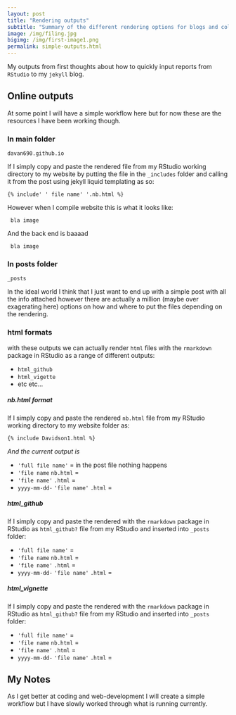```yaml
---
layout: post
title: "Rendering outputs"
subtitle: "Summary of the different rendering options for blogs and collaborations"
image: /img/filing.jpg
bigimg: /img/first-image1.png
permalink: simple-outputs.html
---
```


My outputs from first thoughts about how to quickly input reports from `RStudio` to my `jekyll` blog. 

## Online outputs

At some point I will have a simple workflow here but for now these are the resources I have been working though.

### In main folder

`davan690.github.io`

If I simply copy and paste the rendered file from my RStudio working directory to my website by putting the file in the `_includes` folder and calling it from the post using jekyll liquid templating as so:

`{% include' ' file name' '.nb.html %}`

However when I compile website this is what it looks like:

` bla image`

And the back end is baaaad

` bla image`

### In posts folder

`_posts`

In the ideal world I think that I just want to end up with a simple post with all the info attached however there are actually a million (maybe over exagerating here) options on how and where to put the files depending on the rendering.

### html formats

with these outputs we can actually render `html` files with the `rmarkdown` package in RStudio as a range of different outputs:

- `html_github`
- `html_vigette`
- etc etc...

##### nb.html format

If I simply copy and paste the rendered `nb.html` file from my RStudio working directory to my website folder as:

```{% include Davidson1.html %}```

*And the current output is*

- `'full file name'` = in the post file nothing happens
- `'file name` `nb.html` = 
- `'file name'` `.html` = 
- `yyyy-mm-dd-` `'file name'` `.html` = 

##### html_github

If I simply copy and paste the rendered with the `rmarkdown` package in RStudio as `html_github?` file from my RStudio and inserted into `_posts` folder:

- `'full file name'` = 
- `'file name` `nb.html` = 
- `'file name'` `.html` = 
- `yyyy-mm-dd-` `'file name'` `.html` = 

##### html_vignette

If I simply copy and paste the rendered with the `rmarkdown` package in RStudio as `html_github?` file from my RStudio and inserted into `_posts` folder:

- `'full file name'` = 
- `'file name` `nb.html` = 
- `'file name'` `.html` = 
- `yyyy-mm-dd-` `'file name'` `.html` = 



## My Notes

As I get better at coding and web-development I will create a simple workflow but I have slowly worked through what is running currently.